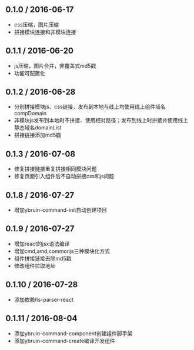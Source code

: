 0.1.0 / 2016-06-17
------------------

* css压缩，图片压缩
* 拼接模块连接和非模块连接


0.1.1 / 2016-06-20
------------------

* js压缩，图片合并，非覆盖式md5戳
* 功能可配置化


0.1.2 / 2016-06-28
------------------

* 分别拼接模块js、css链接，发布到本地与线上均使用线上组件域名compDomain
* 非模块js发布到本地时不拼接、使用相对路径；发布到线上时拼接并使用线上静态域名domainList
* 拼接链接添加md5戳


0.1.3 / 2016-07-08
------------------

* 修复拼接链接重复拼接相同模块问题
* 修复页面引入组件后不自动拼接css和js问题


0.1.8 / 2016-07-27
------------------

* 增加ybruin-command-init自动创建项目


0.1.9 / 2016-07-27
------------------

* 增加react的jsx语法编译
* 增加cmd,amd,commonjs三种模块化方式
* 组件拼接链接去除md5戳
* 修改组件拉取地址

0.1.10 / 2016-07-28
------------------

* 添加依赖fis-parser-react


0.1.11 / 2016-08-04
-------------------

* 添加ybruin-command-component创建组件脚手架
* 添加ybruin-command-create编译开发组件
